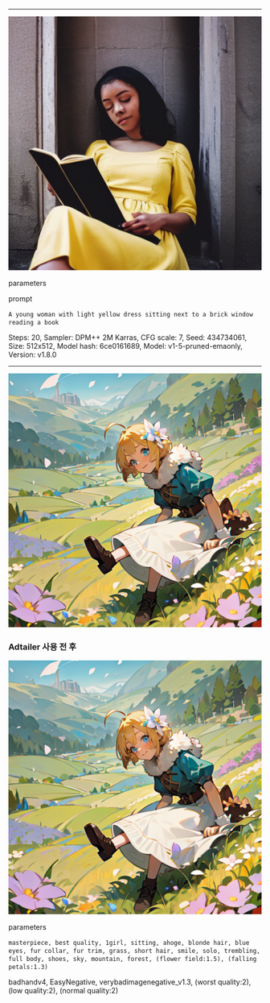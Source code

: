 

---
![image](https://raw.githubusercontent.com/RyuHaJung/AI_Project/268cd7424a1a0430d20e336f6099666c82d5cb5d/%ED%94%84%EB%A1%AC%ED%94%84%ED%8A%B8%20%ED%85%8C%EC%8A%A4%ED%8A%B8/00001-434734061.png)

parameters

prompt
```
A young woman with light yellow dress sitting next to a brick window reading a book
```
Steps: 20, Sampler: DPM++ 2M Karras, CFG scale: 7, Seed: 434734061, Size: 512x512, Model hash: 6ce0161689, Model: v1-5-pruned-emaonly, Version: v1.8.0

---



![image](https://raw.githubusercontent.com/RyuHaJung/AI_Project/f36c3b399636ca8a87668ebb2cd5304064c4570c/%ED%94%84%EB%A1%AC%ED%94%84%ED%8A%B8%20%ED%85%8C%EC%8A%A4%ED%8A%B8/00089-2226655729.png)

### Adtailer 사용 전 후

![image](https://raw.githubusercontent.com/RyuHaJung/AI_Project/f36c3b399636ca8a87668ebb2cd5304064c4570c/%ED%94%84%EB%A1%AC%ED%94%84%ED%8A%B8%20%ED%85%8C%EC%8A%A4%ED%8A%B8/00090-2226655729.png)

parameters
```
masterpiece, best quality, 1girl, sitting, ahoge, blonde hair, blue eyes, fur collar, fur trim, grass, short hair, smile, solo, trembling, full body, shoes, sky, mountain, forest, (flower field:1.5), (falling petals:1.3)

```
badhandv4, EasyNegative, verybadimagenegative_v1.3, (worst quality:2), (low quality:2), (normal quality:2)
